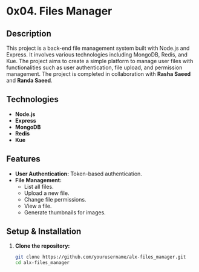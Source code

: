 # 0x04. Files Manager

## Description
This project is a back-end file management system built with Node.js and Express. It involves various technologies including MongoDB, Redis, and Kue. The project aims to create a simple platform to manage user files with functionalities such as user authentication, file upload, and permission management. The project is completed in collaboration with **Rasha Saeed** and **Randa Saeed**.

## Technologies
- **Node.js**
- **Express**
- **MongoDB**
- **Redis**
- **Kue**

## Features
- **User Authentication:** Token-based authentication.
- **File Management:**
  - List all files.
  - Upload a new file.
  - Change file permissions.
  - View a file.
  - Generate thumbnails for images.

## Setup & Installation
1. **Clone the repository:**
   ```bash
   git clone https://github.com/yourusername/alx-files_manager.git
   cd alx-files_manager

